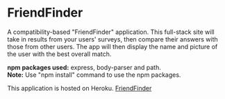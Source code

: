 # FriendFinder
 A compatibility-based "FriendFinder" application.
 This full-stack site will take in results from your users' surveys, then compare their answers with those from other users. The app will then display the name and picture of the user with the best overall match.

 **npm packages used:**
 express, body-parser and path.                            
 **Note:** Use "npm install" command to use the npm packages.

 This application is hosted on Heroku. [FriendFinder](https://friend-finder-app01.herokuapp.com)
